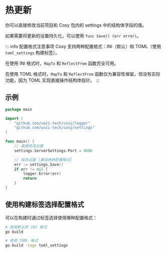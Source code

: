 # 热更新

你可以直接修改当前项目和 Cosy 包内的 settings 中的结构体字段的值。

如果需要将更新的设置持久化，可以使用 `func Save() (err error)`。

::: info 配置格式注意事项
Cosy 支持两种配置格式：INI（默认）和 TOML（使用 `toml_settings` 构建标签）。

在使用 INI 格式时，`MapTo` 和 `ReflectFrom` 函数完全可用。

在使用 TOML 格式时，`MapTo` 和 `ReflectFrom` 函数仅为兼容性保留，但没有实际功能，因为 TOML 实现直接操作结构体指针。
:::

## 示例
```go
package main

import (
    "github.com/uozi-tech/cosy/logger"
    "github.com/uozi-tech/cosy/settings"
)

func main() {
    // 直接修改设置
    settings.ServerSettings.Port = 8080

    // 保存设置 (兼容两种配置格式)
    err := settings.Save()
    if err != nil {
        logger.Error(err)
        return
    }
}
```

## 使用构建标签选择配置格式

可以在构建时通过标签选择使用哪种配置格式：

```bash
# 使用默认的 INI 格式
go build

# 使用 TOML 格式
go build -tags toml_settings
```
